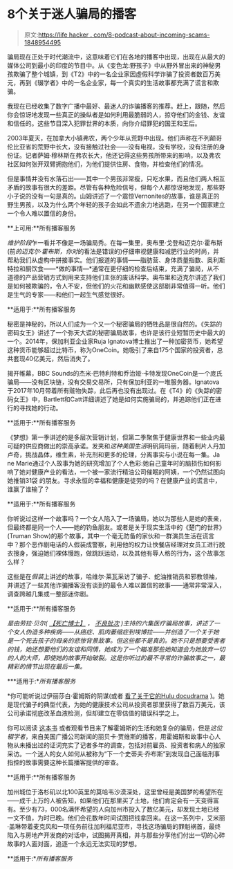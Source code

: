 # 8个关于迷人骗局的播客

> 原文:[https://life hacker . com/8-podcast-about-incoming-scams-1848954495](https://lifehacker.com/8-podcasts-about-fascinating-scams-1848954495)

骗局现在正处于时代潮流中，这意味着它们在各地的播客中出现，出现在从最大的媒体公司到最小的印度的节目中。从《变色龙:野孩子》中从野外冒出来的神秘男孩欺骗了整个城镇，到《T2》中的一名企业家因虚假科学诈骗了投资者数百万美元，再到《辍学者》中的一名企业家，每一个真实的生活故事都充满了谎言和欺骗。

我现在已经收集了数字广播中最好、最迷人的诈骗播客的推荐。赶上，跟随，然后你会惊讶地发现一些真正的操纵者是如何利用最脆弱的人，掠夺他们的金钱、友谊和信任的。这些节目深入犯罪世界的本质，向你介绍罪犯的国王和王后。

2003年夏天，在加拿大小镇弗农，两个少年从荒野中出现。他们声称在不列颠哥伦比亚省的荒野中长大，没有接触过社会——没有电视，没有学校，没有注册的身份证。记者萨姆·穆林斯在弗农长大，他还记得这些男孩所带来的影响，以及弗农社区如何张开双臂拥抱他们，为他们提供住房、食物，并检查他们的情况。

但是事情并没有水落石出——其中一个男孩非常瘦，只吃水果，而且他们两人相互矛盾的故事有很大的差距。尽管有各种危险信号，但每个人都惊讶地发现，那些野小子说的没有一句是真的。山姆讲述了一个震惊Vernonites的故事，谁是真正的野生男孩，以及为什么两个年轻的孩子会如此不遗余力地逃跑，在另一个国家建立一个令人难以置信的身份。

**上可用:**所有播客服务

*维护阶段*乍一看并不像是一场骗局秀。在每一集里，奥布里·戈登和迈克尔·霍布斯(前*的迈克尔·霍布斯，你对*的看法是错误的)仔细审视健康和减肥行业的时尚，并帮助我们从虚构中拼接事实。他们报道的事情——脂肪营、身体质量指数、奥利斯特拉和酮饮食——*做的事情—*通常在更仔细的检查后结束，充满了骗局，从不道德的产品营销方式到用来支持他们主张的废话科学。奥布里和迈克尔讲述了我们是如何被欺骗的，令人不安，但他们的火花和幽默感使这部剧非常值得一听。他们是生气的专家——和他们一起生气感觉很好。

**适用于:**所有播客服务

秘密是神秘的，所以人们成为一个又一个秘密骗局的牺牲品是很自然的。《失踪的密码女王》讲述了一个弥天大谎的秘密骗局故事，也许是该行业短暂历史中最大的一个。2014年，保加利亚企业家Ruja Ignatova博士推出了一种加密货币，她希望这种货币能够超过比特币，称为OneCoin。她吸引了来自175个国家的投资者，总共套现40亿美元，然后消失了。

揭开帷幕，BBC Sounds的杰米·巴特利特和乔治娅·卡特发现OneCoin是一个庞氏骗局——没有区块链，没有交易交易所，只有保加利亚的一堆服务器。Ignatova于2017年10月带着所有赃物失踪，此后再也没有出现过。在《T4》的《失踪的密码女王》中，Bartlett和Catt详细讲述了她是如何实施骗局的，并追踪他们正在进行的寻找她的行动。

**适用于:**所有播客服务

《梦想》第一季讲述的是多层次营销计划，但第二季聚焦于健康世界和一些业内最可疑的供应商做出的崇高承诺。发夹和*这种美国生活*明矾简玛丽，随着制片人丹加卢奇，挑战晶体，维生素，补充剂和更多的伦理，分离事实与小说在每一集。Ja ne Marie通过个人故事为她的研究增加了个人色彩:她自己童年时的脑损伤如何影响了她对健康产业的看法，一个被一家流行精油公司催眠的阿姨，一个仍然试图向她推销31袋 的朋友。寻求永恒的幸福和健康是徒劳的吗？在健康产业的谎言中，谁赢了谁输了？

**适用于:**所有播客服务

你听说过这样一个故事吗？一个女人陷入了一场骗局，她以为那些人是她的表亲，但最终都是同一个人——她的钓鱼朋友。或者是关于现实生活中的《楚门的世界》(Truman Show)的那个故事，其中一个毫无防备的家伙和一群演员生活在谎言中？那个恶作剧电话的人假装成警察，利用他的权力让快餐店经理对女员工进行脱衣搜身，强迫她们裸体慢跑，做跳跃运动，以及其他有辱人格的行为，这个故事怎么样？

这些是在*假装*上讲述的故事，哈维尔·莱瓦采访了骗子、蛇油推销员和邪教领袖，并讲述了一些其他诈骗播客没有谈到的最令人难以置信的故事——通常非常深入，调查跨越几集或一整部迷你剧。

**适用于:**所有播客服务

*是由劳拉·贝尔( [*【死亡博士】*](https://wondery.com/shows/dr-death/) *，* [*不良批次*](https://wondery.com/shows/Bad-Batch/) )主持的六集医疗骗局故事，讲述了一个女人伪造多种疾病——从癌症、肌肉萎缩症到埃博拉——并创造了一个关于她是一个死去孩子的母亲的悲惨背景故事。但这些都不是真的。她不只是想要受害者的钱，她还想要他们的友谊和同情，她成为了一个瞄准那些她知道会为她放弃一切的人的大师，即使她的故事开始破裂。这是你听过的最不寻常的诈骗故事之一，最精彩的情节出现在最后一集。*

***适用于:**所有播客服务*

 *你可能听说过伊丽莎白·霍姆斯的阴谋(或者 [看了关于它的Hulu docudrama](https://www.hulu.com/series/the-dropout-13988f84-f1c8-40dd-a73c-4e71ab4bbe63?cmp=11932&utm_source=google&utm_medium=cpc&utm_campaign=CM_SEM_Various+Niche+Originals&utm_term=&gclid=Cj0KCQjw37iTBhCWARIsACBt1IxZUedb95X81qUF-R7IFA8o3bbeBewoS6WTNXrnfTh3nEqIRHXh3BYaAlRJEALw_wcB&gclsrc=aw.ds) )。她是现代骗子的典型代表，为她的健康技术公司从投资者那里获得了数百万美元，该公司承诺彻底改革血液检测，但却建立在零估值的错误科学之上。

你可以阅读 [这本书](https://www.goodreads.com/en/book/show/52784459-the-dropout) 或者观看节目来了解霍姆斯的生活和她复杂的骗局，但是*这位辍学者*，来自美国广播公司新闻的丽贝卡·贾维斯的播客，用霍姆斯和故事中心人物从未播出过的证词充实了记者多年的调查，包括对前雇员、投资者和病人的独家采访。一个迷人的女人如何从被称为“下一个史蒂夫·乔布斯”到发现自己面临刑事指控的故事需要这种长篇播客提供的审查。

**适用于:**所有播客服务

加州城位于洛杉矶以北100英里的莫哈韦沙漠深处，这里曾经是美国梦的希望所在——成千上万的人被告知，如果他们在那里买了土地，他们肯定会有一天变得富有。至少有73，000名满怀希望的人向加州市投入了数亿美元，却发现土地已经一文不值，为时已晚。他们会花数年时间试图把钱拿回来。在这一系列中，艾米丽·盖琳带着麦克风和一项任务前往加利福尼亚市，寻找这场骗局的罪魁祸首，最终陷入与房地产开发商的对话中，试图揭开真相，并与那些分享他们付出一切的心碎故事的人面对面，追逐一个永远无法实现的梦想。

**适用于:**所有播客服务*